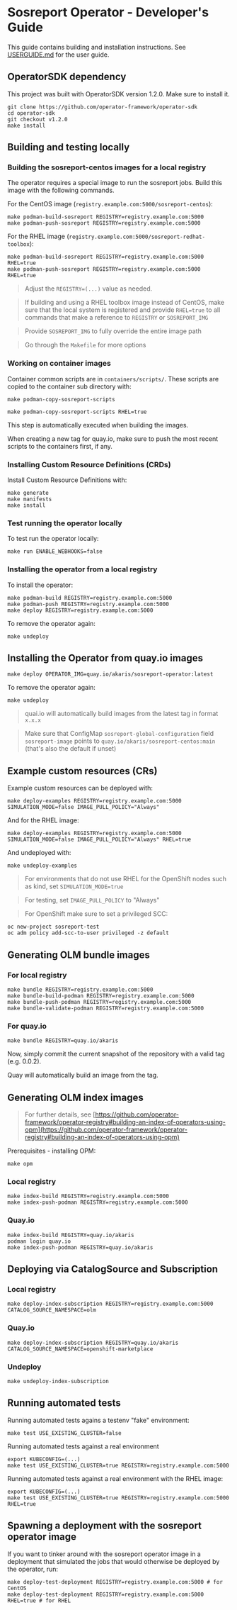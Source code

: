 # Sosreport Operator - Developer's Guide

This guide contains building and installation instructions. See [USERGUIDE.md](USERGUIDE.md) for the user guide.

## OperatorSDK dependency

This project was built with OperatorSDK version 1.2.0. Make sure to install it.
~~~
git clone https://github.com/operator-framework/operator-sdk
cd operator-sdk
git checkout v1.2.0
make install
~~~

## Building and testing locally 

### Building the sosreport-centos images for a local registry

The operator requires a special image to run the sosreport jobs. Build this 
image with the following commands.

For the CentOS image (`registry.example.com:5000/sosreport-centos`):
~~~
make podman-build-sosreport REGISTRY=registry.example.com:5000
make podman-push-sosreport REGISTRY=registry.example.com:5000
~~~

For the RHEL image (`registry.example.com:5000/sosreport-redhat-toolbox`):
~~~
make podman-build-sosreport REGISTRY=registry.example.com:5000 RHEL=true
make podman-push-sosreport REGISTRY=registry.example.com:5000  RHEL=true
~~~

> Adjust the `REGISTRY=(...)` value as needed.

> If building and using a RHEL toolbox image instead of CentOS, make sure that the local system is registered and provide `RHEL=true` to all commands that make a reference to `REGISTRY` or `SOSREPORT_IMG`

> Provide `SOSREPORT_IMG` to fully override the entire image path

> Go through the `Makefile` for more options

### Working on container images

Container common scripts are in `containers/scripts/`. These scripts are copied to the container sub directory with:
~~~
make podman-copy-sosreport-scripts 
~~~

~~~
make podman-copy-sosreport-scripts RHEL=true
~~~

This step is automatically executed when building the images.

When creating a new tag for quay.io, make sure to push the most recent scripts to the containers first, if any.

### Installing Custom Resource Definitions (CRDs)

Install Custom Resource Definitions with:
~~~
make generate
make manifests
make install
~~~

### Test running the operator locally

To test run the operator locally:
~~~
make run ENABLE_WEBHOOKS=false
~~~

### Installing the operator from a local registry

To install the operator:
~~~
make podman-build REGISTRY=registry.example.com:5000
make podman-push REGISTRY=registry.example.com:5000
make deploy REGISTRY=registry.example.com:5000
~~~

To remove the operator again:
~~~
make undeploy
~~~

## Installing the Operator from quay.io images

~~~
make deploy OPERATOR_IMG=quay.io/akaris/sosreport-operator:latest
~~~

To remove the operator again:
~~~
make undeploy
~~~

> quai.io will automatically build images from the latest tag in format `x.x.x`

> Make sure that ConfigMap `sosreport-global-configuration` field `sosreport-image` points to `quay.io/akaris/sosreport-centos:main` (that's also the default if unset)

## Example custom resources (CRs)

Example custom resources can be deployed with:
~~~
make deploy-examples REGISTRY=registry.example.com:5000 SIMULATION_MODE=false IMAGE_PULL_POLICY="Always"
~~~

And for the RHEL image:
~~~
make deploy-examples REGISTRY=registry.example.com:5000 SIMULATION_MODE=false IMAGE_PULL_POLICY="Always" RHEL=true
~~~

And undeployed with:
~~~
make undeploy-examples
~~~

> For environments that do not use RHEL for the OpenShift nodes such as kind, set `SIMULATION_MODE=true`

> For testing, set `IMAGE_PULL_POLICY` to "Always"

> For OpenShift make sure to set a privileged SCC:
~~~
oc new-project sosreport-test
oc adm policy add-scc-to-user privileged -z default
~~~

## Generating OLM bundle images

### For local registry
~~~
make bundle REGISTRY=registry.example.com:5000
make bundle-build-podman REGISTRY=registry.example.com:5000
make bundle-push-podman REGISTRY=registry.example.com:5000
make bundle-validate-podman REGISTRY=registry.example.com:5000
~~~

### For quay.io

~~~
make bundle REGISTRY=quay.io/akaris
~~~

Now, simply commit the current snapshot of the repository with a valid tag (e.g. 0.0.2).

Quay will automatically build an image from the tag.

## Generating OLM index images

> For further details, see [https://github.com/operator-framework/operator-registry#building-an-index-of-operators-using-opm](https://github.com/operator-framework/operator-registry#building-an-index-of-operators-using-opm)

Prerequisites - installing OPM:
~~~
make opm
~~~

### Local registry

~~~
make index-build REGISTRY=registry.example.com:5000
make index-push-podman REGISTRY=registry.example.com:5000
~~~

### Quay.io

~~~
make index-build REGISTRY=quay.io/akaris
podman login quay.io
make index-push-podman REGISTRY=quay.io/akaris
~~~

## Deploying via CatalogSource and Subscription

### Local registry

~~~
make deploy-index-subscription REGISTRY=registry.example.com:5000 CATALOG_SOURCE_NAMESPACE=olm
~~~

### Quay.io

~~~
make deploy-index-subscription REGISTRY=quay.io/akaris CATALOG_SOURCE_NAMESPACE=openshift-marketplace
~~~

### Undeploy

~~~
make undeploy-index-subscription
~~~

## Running automated tests

Running automated tests agains a testenv "fake" environment:
~~~
make test USE_EXISTING_CLUSTER=false
~~~

Running automated tests against a real environment
~~~
export KUBECONFIG=(...)
make test USE_EXISTING_CLUSTER=true REGISTRY=registry.example.com:5000
~~~

Running automated tests against a real environment with the RHEL image:
~~~
export KUBECONFIG=(...)
make test USE_EXISTING_CLUSTER=true REGISTRY=registry.example.com:5000 RHEL=true
~~~

## Spawning a deployment with the sosreport operator image

If you want to tinker around with the sosreport operator image in a deployment that simulated the jobs that would otherwise be deployed by the operator, run:
~~~
make deploy-test-deployment REGISTRY=registry.example.com:5000 # for CentOS
make deploy-test-deployment REGISTRY=registry.example.com:5000 RHEL=true # for RHEL
~~~
